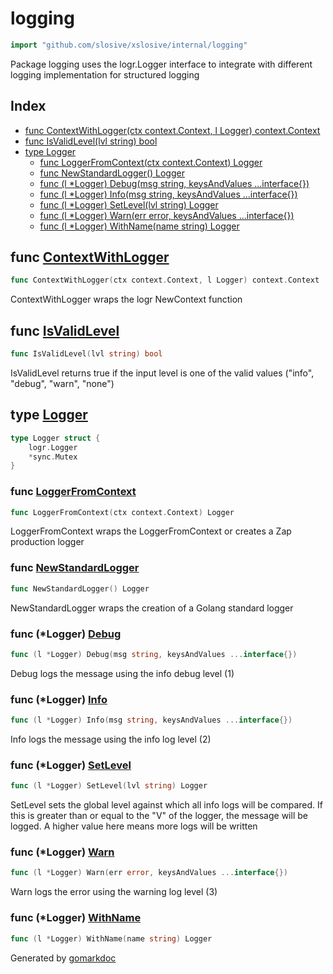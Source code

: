 <!-- Code generated by gomarkdoc. DO NOT EDIT -->

# logging

```go
import "github.com/slosive/xslosive/internal/logging"
```

Package logging uses the logr.Logger interface to integrate with different logging implementation for structured logging

## Index

- [func ContextWithLogger\(ctx context.Context, l Logger\) context.Context](<#ContextWithLogger>)
- [func IsValidLevel\(lvl string\) bool](<#IsValidLevel>)
- [type Logger](<#Logger>)
  - [func LoggerFromContext\(ctx context.Context\) Logger](<#LoggerFromContext>)
  - [func NewStandardLogger\(\) Logger](<#NewStandardLogger>)
  - [func \(l \*Logger\) Debug\(msg string, keysAndValues ...interface\{\}\)](<#Logger.Debug>)
  - [func \(l \*Logger\) Info\(msg string, keysAndValues ...interface\{\}\)](<#Logger.Info>)
  - [func \(l \*Logger\) SetLevel\(lvl string\) Logger](<#Logger.SetLevel>)
  - [func \(l \*Logger\) Warn\(err error, keysAndValues ...interface\{\}\)](<#Logger.Warn>)
  - [func \(l \*Logger\) WithName\(name string\) Logger](<#Logger.WithName>)


<a name="ContextWithLogger"></a>
## func [ContextWithLogger](<https://github.com/slosive/xslosive/blob/main/internal/logging/logging.go#L25>)

```go
func ContextWithLogger(ctx context.Context, l Logger) context.Context
```

ContextWithLogger wraps the logr NewContext function

<a name="IsValidLevel"></a>
## func [IsValidLevel](<https://github.com/slosive/xslosive/blob/main/internal/logging/logging.go#L87>)

```go
func IsValidLevel(lvl string) bool
```

IsValidLevel returns true if the input level is one of the valid values \("info", "debug", "warn", "none"\)

<a name="Logger"></a>
## type [Logger](<https://github.com/slosive/xslosive/blob/main/internal/logging/logging.go#L14-L17>)



```go
type Logger struct {
    logr.Logger
    *sync.Mutex
}
```

<a name="LoggerFromContext"></a>
### func [LoggerFromContext](<https://github.com/slosive/xslosive/blob/main/internal/logging/logging.go#L30>)

```go
func LoggerFromContext(ctx context.Context) Logger
```

LoggerFromContext wraps the LoggerFromContext or creates a Zap production logger

<a name="NewStandardLogger"></a>
### func [NewStandardLogger](<https://github.com/slosive/xslosive/blob/main/internal/logging/logging.go#L39>)

```go
func NewStandardLogger() Logger
```

NewStandardLogger wraps the creation of a Golang standard logger

<a name="Logger.Debug"></a>
### func \(\*Logger\) [Debug](<https://github.com/slosive/xslosive/blob/main/internal/logging/logging.go#L68>)

```go
func (l *Logger) Debug(msg string, keysAndValues ...interface{})
```

Debug logs the message using the info debug level \(1\)

<a name="Logger.Info"></a>
### func \(\*Logger\) [Info](<https://github.com/slosive/xslosive/blob/main/internal/logging/logging.go#L58>)

```go
func (l *Logger) Info(msg string, keysAndValues ...interface{})
```

Info logs the message using the info log level \(2\)

<a name="Logger.SetLevel"></a>
### func \(\*Logger\) [SetLevel](<https://github.com/slosive/xslosive/blob/main/internal/logging/logging.go#L50>)

```go
func (l *Logger) SetLevel(lvl string) Logger
```

SetLevel sets the global level against which all info logs will be compared. If this is greater than or equal to the "V" of the logger, the message will be logged. A higher value here means more logs will be written

<a name="Logger.Warn"></a>
### func \(\*Logger\) [Warn](<https://github.com/slosive/xslosive/blob/main/internal/logging/logging.go#L63>)

```go
func (l *Logger) Warn(err error, keysAndValues ...interface{})
```

Warn logs the error using the warning log level \(3\)

<a name="Logger.WithName"></a>
### func \(\*Logger\) [WithName](<https://github.com/slosive/xslosive/blob/main/internal/logging/logging.go#L43>)

```go
func (l *Logger) WithName(name string) Logger
```



Generated by [gomarkdoc](<https://github.com/princjef/gomarkdoc>)
